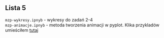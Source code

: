 ## Lista 5
`mzp-wykresy.ipnyb` - wykresy do zadań 2-4  
`mzp-animacje.ipnyb` - metoda tworzenia animacji w pyplot. Klika przykladów umieściłem  [tutaj](https://drive.google.com/folderview?id=0B_3jVHjKbNCcUDBIeFlLOHJvUDA&usp=sharing)
